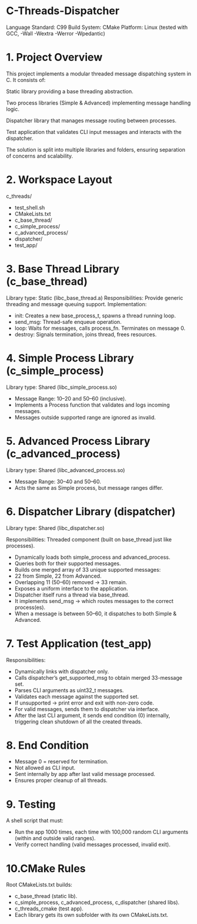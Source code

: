 # C-Threads-Dispatcher

Language Standard: C99
Build System: CMake
Platform: Linux (tested with GCC, -Wall -Wextra -Werror -Wpedantic)

# 1. Project Overview

This project implements a modular threaded message dispatching system in C.
It consists of:

Static library providing a base threading abstraction.

Two process libraries (Simple & Advanced) implementing message handling logic.

Dispatcher library that manages message routing between processes.

Test application that validates CLI input messages and interacts with the dispatcher.

The solution is split into multiple libraries and folders, ensuring separation of concerns and scalability.


# 2. Workspace Layout
c_threads/
- test_shell.sh
- CMakeLists.txt
- c_base_thread/
- c_simple_process/
- c_advanced_process/
- dispatcher/
- test_app/


# 3. Base Thread Library (c_base_thread)
Library type: Static (libc_base_thread.a)
Responsibilities: Provide generic threading and message queuing support.
Implementation:

- init: Creates a new base_process_t, spawns a thread running loop.
- send_msg: Thread-safe enqueue operation.
- loop: Waits for messages, calls process_fn. Terminates on message 0.
- destroy: Signals termination, joins thread, frees resources.


# 4. Simple Process Library (c_simple_process)
Library type: Shared (libc_simple_process.so)

- Message Range: 10–20 and 50–60 (inclusive).
- Implements a Process function that validates and logs incoming messages.
- Messages outside supported range are ignored as invalid.


# 5. Advanced Process Library (c_advanced_process)
Library type: Shared (libc_advanced_process.so)

- Message Range: 30–40 and 50–60.
- Acts the same as Simple process, but message ranges differ.


# 6. Dispatcher Library (dispatcher)
Library type: Shared (libc_dispatcher.so)

Responsibilities:
Threaded component (built on base_thread just like processes).
- Dynamically loads both simple_process and advanced_process.
- Queries both for their supported messages.
- Builds one merged array of 33 unique supported messages:
- 22 from Simple, 22 from Advanced.
- Overlapping 11 (50–60) removed → 33 remain.
- Exposes a uniform interface to the application.
- Dispatcher itself runs a thread via base_thread.
- It implements send_msg → which routes messages to the correct process(es).
- When a message is between 50–60, it dispatches to both Simple & Advanced.


# 7. Test Application (test_app)

Responsibilities:
- Dynamically links with dispatcher only.
- Calls dispatcher’s get_supported_msg to obtain merged 33-message set.
- Parses CLI arguments as uint32_t messages.
- Validates each message against the supported set.
- If unsupported → print error and exit with non-zero code.
- For valid messages, sends them to dispatcher via interface.
- After the last CLI argument, it sends end condition (0) internally, triggering clean shutdown of all the created threads.


# 8. End Condition
- Message 0 = reserved for termination.
- Not allowed as CLI input.
- Sent internally by app after last valid message processed.
- Ensures proper cleanup of all threads.


# 9. Testing
A shell script that must:
- Run the app 1000 times, each time with 100,000 random CLI arguments (within and outside valid ranges).
- Verify correct handling (valid messages processed, invalid exit).

# 10.CMake Rules
Root CMakeLists.txt builds:
- c_base_thread (static lib).
- c_simple_process, c_advanced_process, c_dispatcher (shared libs).
- c_threads_cmake (test app).
- Each library gets its own subfolder with its own CMakeLists.txt.
